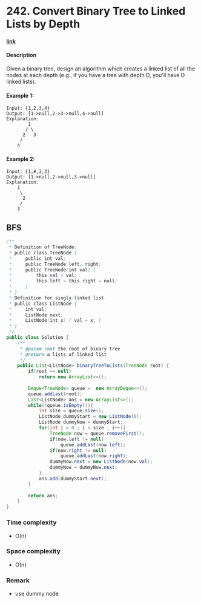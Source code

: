 # 242. Convert Binary Tree to Linked Lists by Depth

#### [link](https://www.lintcode.com/problem/convert-binary-tree-to-linked-lists-by-depth/description)

#### Description
Given a binary tree, design an algorithm which creates a linked list of all the nodes at each depth (e.g., if you have a tree with depth D, you'll have D linked lists).

#### Example 1:
```
Input: {1,2,3,4}
Output: [1->null,2->3->null,4->null]
Explanation: 
        1
       / \
      2   3
     /
    4
```
#### Example 2:
```
Input: {1,#,2,3}
Output: [1->null,2->null,3->null]
Explanation: 
    1
     \
      2
     /
    3
```

## BFS
```java
/**
 * Definition of TreeNode:
 * public class TreeNode {
 *     public int val;
 *     public TreeNode left, right;
 *     public TreeNode(int val) {
 *         this.val = val;
 *         this.left = this.right = null;
 *     }
 * }
 * Definition for singly-linked list.
 * public class ListNode {
 *     int val;
 *     ListNode next;
 *     ListNode(int x) { val = x; }
 * }
 */
public class Solution {
    /**
     * @param root the root of binary tree
     * @return a lists of linked list
     */
    public List<ListNode> binaryTreeToLists(TreeNode root) {
        if(root == null)
            return new ArrayList<>();
            
        Deque<TreeNode> queue =  new ArrayDeque<>();
        queue.addLast(root);
        List<ListNode> ans = new ArrayList<>();
        while(!queue.isEmpty()){
            int size = queue.size();
            ListNode dummyStart = new ListNode(0);
            ListNode dummyNow = dummyStart;
            for(int i = 0 ; i < size ; i++){
                TreeNode now = queue.removeFirst();
                if(now.left != null)
                    queue.addLast(now.left);
                if(now.right != null)
                    queue.addLast(now.right);
                dummyNow.next = new ListNode(now.val);
                dummyNow = dummyNow.next;
            }
            ans.add(dummyStart.next);
        }
        
        return ans;
    }
}
```
### Time complexity
* O(n)
### Space complexity
* O(n)
### Remark
* use dummy node